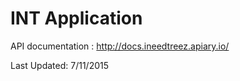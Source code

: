 INT Application
==========

API documentation : http://docs.ineedtreez.apiary.io/

Last Updated: 7/11/2015
